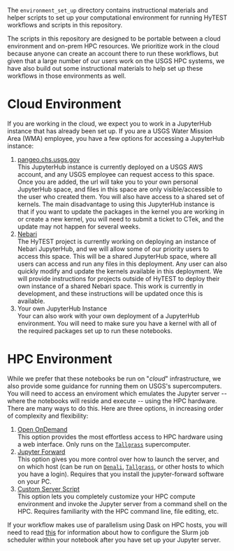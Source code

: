 The `environment_set_up` directory contains instructional materials and helper scripts to set up your computational environment for running HyTEST workflows and scripts in this repository.

The scripts in this repository are designed to be portable between a cloud environment and on-prem HPC resources. We prioritize work in the cloud because anyone can create an account there to run these workflows, but given that a large number of our users work on the USGS HPC systems, we have also build out some instructional materials to help set up these workflows in those environments as well.

# Cloud Environment

If you are working in the cloud, we expect you to work in a JupyterHub instance that has already been set up. If you are a USGS Water Mission Area (WMA) employee, you have a few options for accessing a JupyterHub instance:
1) [pangeo.chs.usgs.gov](./QuickStart-Cloud-pangeo.chs.usgs.gov.md)<br>
   This JupyterHub instance is currently deployed on a USGS AWS account, and any USGS employee can request access to this space. Once you are added, the url will take you to your own personal JupyterHub space, and files in this space are only visible/accessible to the user who created them. You will also have access to a shared set of kernels. The main disadvantage to using this JupyterHub instance is that if you want to update the packages in the kernel you are working in or create a new kernel, you will need to submit a ticket to CTek, and the update may not happen for several weeks.
2) [Nebari](./QuickStart-Cloud-Nebari.md)<br>
   The HyTEST project is currently working on deploying an instance of Nebari JupyterHub, and we will allow some of our priority users to access this space. This will be a shared JupyterHub space, where all users can access and run any files in this deployment. Any user can also quickly modify and update the kernels available in this deployment. We will provide instructions for projects outside of HyTEST to deploy their own instance of a shared Nebari space. This work is currently in development, and these instructions will be updated once this is available.
3) Your own JupyterHub Instance<br>
   Your can also work with your own deployment of a JupyterHub environment. You will need to make sure you have a kernel with all of the required packages set up to run these notebooks.


# HPC Environment

While we prefer that these notebooks be run on "_cloud_" infrastructure, we also provide some guidance for running them on USGS's supercomputers. You will need to access an enviroment which emulates the Jupyter server -- where the notebooks will reside and execute -- using the HPC hardware. There are many ways to do this. Here are three options, in increasing order of complexity and flexibility:

1) [Open OnDemand](./OpenOnDemand.md)<br>
   This option provides the most effortless access to HPC hardware using a web interface. Only runs on the [`Tallgrass`](https://hpcportal.cr.usgs.gov/hpc-user-docs/supercomputers/tallgrass.html) supercomputer.
2) [Jupyter Forward](./JupyterForward.md)<br>
   This option gives you more control over how to launch the server, and on which host (can be
   run on [`Denali`](https://hpcportal.cr.usgs.gov/hpc-user-docs/supercomputers/denali.html), [`Tallgrass`](https://hpcportal.cr.usgs.gov/hpc-user-docs/supercomputers/tallgrass.html), or other hosts to which you have a login).  Requires that you
   install the jupyter-forward software on your PC.
3) [Custom Server Script](./StartScript.md)<br>
   This option lets you completely customize your HPC compute environment and invoke the Jupyter
   server from a command shell on the HPC. Requires familiarity with the HPC command line, file
   editing, etc.

If your workflow makes use of parallelism using Dask on HPC hosts, you will need to read [this](./tallgrass_dask-jobqueue.md)
for information about how to configure the Slurm job scheduler within your notebook after you have set up your Jupyter server.